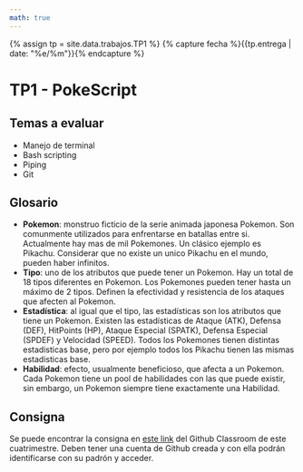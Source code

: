 ```yaml
---
math: true
---
```


{% assign tp = site.data.trabajos.TP1 %}
{% capture fecha %}{{tp.entrega | date: "%e/%m"}}{% endcapture %}

# TP1 - PokeScript

## Temas a evaluar

- Manejo de terminal
- Bash scripting
- Piping
- Git

## Glosario

- **Pokemon**: monstruo ficticio de la serie animada japonesa Pokemon. Son comunmente utilizados para enfrentarse en batallas entre si. Actualmente hay mas de mil Pokemones. Un clásico ejemplo es Pikachu. Considerar que no existe un unico Pikachu en el mundo, pueden haber infinitos.
- **Tipo**: uno de los atributos que puede tener un Pokemon. Hay un total de 18 tipos diferentes en Pokemon. Los Pokemones pueden tener hasta un máximo de 2 tipos. Definen la efectividad y resistencia de los ataques que afecten al Pokemon.
- **Estadística**: al igual que el tipo, las estadísticas son los atributos que tiene un Pokemon. Existen las estadísticas de Ataque (ATK), Defensa (DEF), HitPoints (HP), Ataque Especial (SPATK), Defensa Especial (SPDEF) y Velocidad (SPEED). Todos los Pokemones tienen distintas estadisticas base, pero por ejemplo todos los Pikachu tienen las mismas estadisticas base.
- **Habilidad**: efecto, usualmente beneficioso, que afecta a un Pokemon. Cada Pokemon tiene un pool de habilidades con las que puede existir, sin embargo, un Pokemon siempre tiene exactamente una Habilidad.

## Consigna

Se puede encontrar la consigna en [este link](https://classroom.github.com/classrooms/175907444-tb022-2025c1/assignments/tp1-pokescript) del Github Classroom de este cuatrimestre. Deben tener una cuenta de Github creada y con ella podrán identificarse con su padrón y acceder.